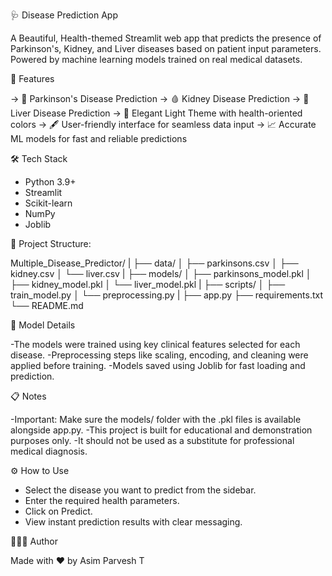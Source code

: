 🩺 Disease Prediction App

A Beautiful, Health-themed Streamlit web app that predicts the presence of Parkinson's, Kidney, and Liver diseases based on patient input parameters. Powered by machine learning models trained on real medical datasets.



🚀 Features

-> 🧠 Parkinson's Disease Prediction
-> 🩸 Kidney Disease Prediction
-> 🏥 Liver Disease Prediction
-> 🎨 Elegant Light Theme with health-oriented colors
-> 🖋️ User-friendly interface for seamless data input
-> 📈 Accurate ML models for fast and reliable predictions


🛠️ Tech Stack

- Python 3.9+
- Streamlit
- Scikit-learn
- NumPy
- Joblib


📂 Project Structure:

Multiple_Disease_Predictor/
|
├── data/
│   ├── parkinsons.csv
│   ├── kidney.csv
│   └── liver.csv
|
├── models/
│   ├── parkinsons_model.pkl
│   ├── kidney_model.pkl
│   └── liver_model.pkl
|
├── scripts/
│   ├── train_model.py
│   └── preprocessing.py
|
├── app.py
├── requirements.txt
└── README.md


🧠 Model Details

-The models were trained using key clinical features selected for each disease.
-Preprocessing steps like scaling, encoding, and cleaning were applied before training.
-Models saved using Joblib for fast loading and prediction.



📋 Notes

-Important: Make sure the models/ folder with the .pkl files is available alongside app.py.
-This project is built for educational and demonstration purposes only.
-It should not be used as a substitute for professional medical diagnosis.



⚙️ How to Use

- Select the disease you want to predict from the sidebar.
- Enter the required health parameters.
- Click on Predict.
- View instant prediction results with clear messaging.

👨🏻‍💻 Author


Made with ❤️ by Asim Parvesh T
